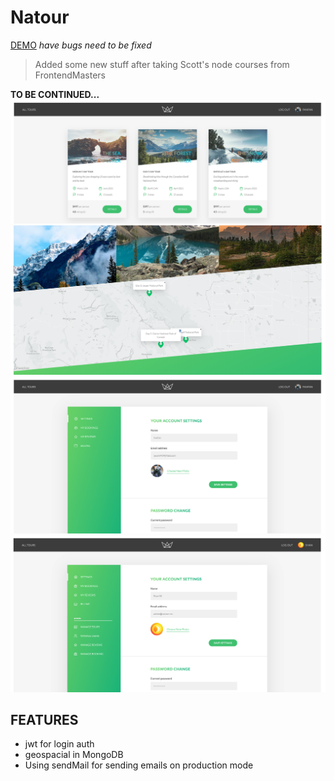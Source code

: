 # Natour
[DEMO](https://natour-sm.herokuapp.com/) *have bugs need to be fixed*

> Added some new stuff after taking Scott's node courses from FrontendMasters

**TO BE CONTINUED...**
![frontpage](./dev-data/img/frontpage.png)
![detailpage](./dev-data/img/detailpage.png)
![mepage](./dev-data/img/mepage.png)
![adminpage](./dev-data/img/adminpage.png)

## FEATURES
- jwt for login auth
- geospacial in MongoDB
- Using sendMail for sending emails on production mode
